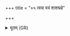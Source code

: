 +++
title = "०५ त्वया वयं शाशद्महे"

+++
<details><summary>मूलम् (GR)</summary>

त्वया वयं शाशद्महे रणेषु  
प्रपश्यन्तो युधेन्यानि भूरि ।  
चोदयामि त आयुधा वचोभिः  
सं ते श्यामि ब्रह्मणा वयांसि ॥
</details>